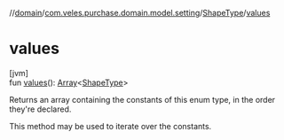 //[domain](../../../index.md)/[com.veles.purchase.domain.model.setting](../index.md)/[ShapeType](index.md)/[values](values.md)

# values

[jvm]\
fun [values](values.md)(): [Array](https://kotlinlang.org/api/latest/jvm/stdlib/kotlin/-array/index.html)&lt;[ShapeType](index.md)&gt;

Returns an array containing the constants of this enum type, in the order they're declared.

This method may be used to iterate over the constants.

